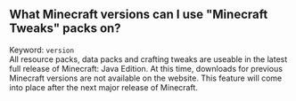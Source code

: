 ## What Minecraft versions can I use "Minecraft Tweaks" packs on?

Keyword: `version`  
All resource packs, data packs and crafting tweaks are useable in the latest full release of Minecraft: Java Edition. At this time, downloads for previous Minecraft versions are not available on the website. This feature will come into place after the next major release of Minecraft.
